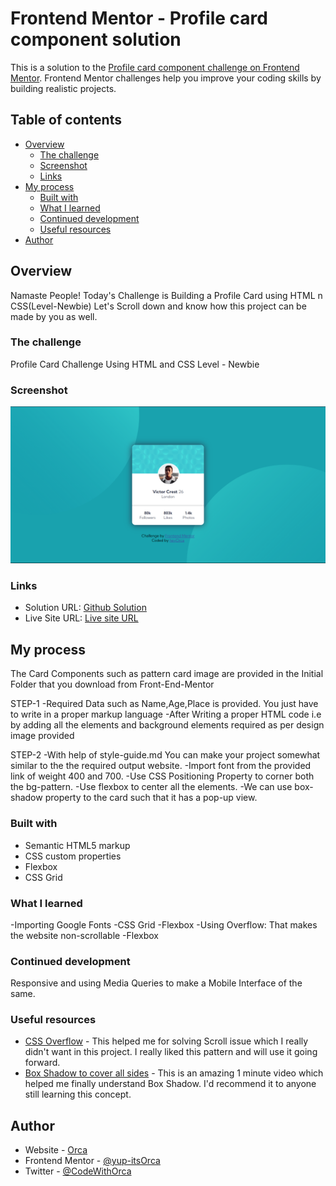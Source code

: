 # Frontend Mentor - Profile card component solution

This is a solution to the [Profile card component challenge on Frontend Mentor](https://www.frontendmentor.io/challenges/profile-card-component-cfArpWshJ). Frontend Mentor challenges help you improve your coding skills by building realistic projects. 

## Table of contents

- [Overview](#overview)
  - [The challenge](#the-challenge)
  - [Screenshot](#screenshot)
  - [Links](#links)
- [My process](#my-process)
  - [Built with](#built-with)
  - [What I learned](#what-i-learned)
  - [Continued development](#continued-development)
  - [Useful resources](#useful-resources)
- [Author](#author)


## Overview
Namaste People!
Today's Challenge is Building a Profile Card using HTML n CSS(Level-Newbie)
Let's Scroll down and know how this project can be made by you as well.

### The challenge

Profile Card Challenge Using HTML and CSS
Level - Newbie

### Screenshot

![](./images/screenshot.png)


### Links

- Solution URL: [Github Solution](https://github.com/yup-itsOrca/Profile-Card-Challenge)
- Live Site URL: [Live site URL](https://yup-itsorca.github.io/Profile-Card-Challenge/)

## My process

The Card Components such as pattern card image are provided in the Initial Folder that you download from Front-End-Mentor

STEP-1
-Required Data such as Name,Age,Place is provided. You just have to write in a proper markup language
-After Writing a proper HTML code i.e by adding all the elements and background elements required as per design image provided

STEP-2
-With help of style-guide.md You can make your project somewhat similar to the the required output website.
-Import font from the provided link of weight 400 and 700.
-Use CSS Positioning Property to corner both the bg-pattern.
-Use flexbox to center all the elements.
-We can use box-shadow property to the card such that it has a pop-up view.

### Built with

- Semantic HTML5 markup
- CSS custom properties
- Flexbox
- CSS Grid


### What I learned

-Importing Google Fonts
-CSS Grid
-Flexbox
-Using Overflow: That makes the website non-scrollable
-Flexbox

### Continued development

Responsive and using Media Queries to make a Mobile Interface of the same.

### Useful resources

- [CSS Overflow](https://www.w3schools.com/css/css_overflow.asp) - This helped me for solving Scroll issue which I really didn't want in this project. I really liked this pattern and will use it going forward.
- [Box Shadow to cover all sides](https://www.youtube.com/watch?v=xnwlf18jUyI) - This is an amazing 1 minute video which helped me finally understand Box Shadow. I'd recommend it to anyone still learning this concept.

## Author

- Website - [Orca](https://www.your-site.com)
- Frontend Mentor - [@yup-itsOrca](https://www.frontendmentor.io/home)
- Twitter - [@CodeWithOrca](https://twitter.com/CodeWithOrca)
